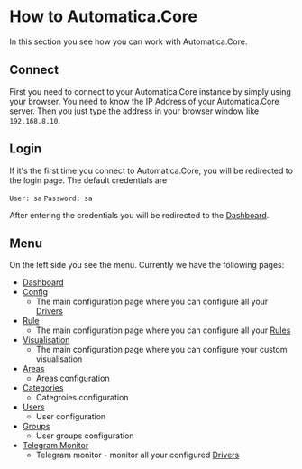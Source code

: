 ﻿# How to Automatica.Core
In this section you see how you can work with Automatica.Core.

## Connect
First you need to connect to your Automatica.Core instance by simply using your browser. You need to know the IP Address of your Automatica.Core server. Then you just type the address in your browser window like `192.168.8.10`.

## Login
If it's the first time you connect to Automatica.Core, you will be redirected to the login page. The default credentials are 

`User: sa`
`Password: sa`

After entering the credentials you will be redirected to the [Dashboard](../pages/dashboard.md).

## Menu
On the left side you see the menu. Currently we have the following pages:

* [Dashboard](../pages/dashboard.md)
* [Config](../pages/config.md)
	* The main configuration page where you can configure all your [Drivers]()
* [Rule](../pages/rule.md)
	* The main configuration page where you can configure all your [Rules]()
* [Visualisation](../pages/visualisation.md)
	* The main configuration page where you can configure your custom visualisation
* [Areas](../pages/areas.md)
	* Areas configuration 
* [Categories](../pages/categories.md)
	* Categroies configuration
* [Users](../pages/users.md)
	* User configuration
* [Groups](../pages/groups.md)
	* User groups configuration
* [Telegram Monitor](../pages/telegramMonitor.md)
	* Telegram monitor - monitor all your configured [Drivers]()
